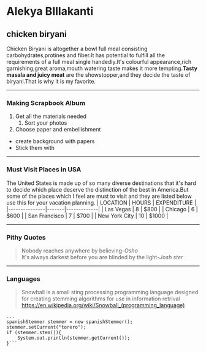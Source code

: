 # Alekya BIllakanti
## chicken biryani
Chicken Biryani is altogether a bowl full meal consisting carbohydrates,protines and fiber.It has potential to fulfill all the requirements of a full meal single handedly.It's colourful appearance,rich garnishing,great aroma,mouth watering taste makes it more tempting.**Tasty masala and juicy meat** are the showstopper,and they decide the taste of biryani.That is why it is my favorite.

---
### Making Scrapbook Album
1. Get all the materials needed
    1. Sort your photos
3. Choose paper and embellishment
* create background with papers
* Stick them with 
---
### Must Visit Places in USA
The United States is made up of so many diverse destinations that it's hard to decide which place deserve the distinction of the best in America.But some of the places which I feel are must to visit and they are listed below use this for your vacation planning.
| LOCATION      | HOURS | EXPENDITURE |
|---------------|-------|-------------|
| Las Vegas     | 8     | $800        |
| Chicago       | 6     | $600        |
| San Francisco | 7     | $700        |
| New York City | 10    | $1000       |

---
### Pithy Quotes
> Nobody reaches anywhere by believing-*Osho*  
> It's always darkest before you are blinded by the light-*Josh ster*

---

### Languages
>Snowball is a small sting processing programming language designed for creating stemming algorithms for use in information retrival
<https://en.wikipedia.org/wiki/Snowball_(programming_language)>
```import org.tartarus.snowball.ext.spanishStemmer;
...
spanishStemmer stemmer = new spanishStemmer();
stemmer.setCurrent("torero");
if (stemmer.stem()){
    System.out.println(stemmer.getCurrent());
}```


